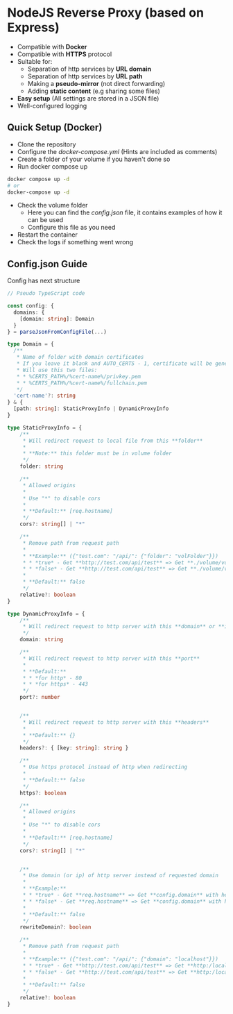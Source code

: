 # NodeJS Reverse Proxy (based on Express)
* Compatible with **Docker**
* Compatible with **HTTPS** protocol
* Suitable for:
  * Separation of http services by **URL domain**
  * Separation of http services by **URL path**
  * Making a **pseudo-mirror** (not direct forwarding)
  * Adding **static content** (e.g sharing some files)
* **Easy setup** (All settings are stored in a JSON file)
* Well-configured logging

## Quick Setup (Docker)
* Clone the repository
* Configure the *docker-compose.yml* (Hints are included as comments)
* Create a folder of your volume if you haven't done so
* Run docker compose up
```bash
docker compose up -d
# or
docker-compose up -d
```
* Check the volume folder
  * Here you can find the *config.json* file, it contains examples of how it can be used
  * Configure this file as you need
* Restart the container
* Check the logs if something went wrong

## Config.json Guide
Config has next structure
```ts
// Pseudo TypeScript code

const config: {
  domains: {
    [domain: string]: Domain
  }
} = parseJsonFromConfigFile(...)

type Domain = {
  /**
   * Name of folder with domain certificates
   * If you leave it blank and AUTO_CERTS - 1, certificate will be generated automatically
   * Will use this two files:
   * * %CERTS_PATH%/%cert-name%/privkey.pem
   * * %CERTS_PATH%/%cert-name%/fullchain.pem
   */
  'cert-name'?: string 
} & {
  [path: string]: StaticProxyInfo | DynamicProxyInfo
}

type StaticProxyInfo = {
    /** 
     * Will redirect request to local file from this **folder**
     * 
     * **Note:** this folder must be in volume folder
     */
    folder: string

    /**
     * Allowed origins
     * 
     * Use "*" to disable cors
     * 
     * **Default:** [req.hostname]
     */
    cors?: string[] | "*"

    /**
     * Remove path from request path
     * 
     * **Example:** ({"test.com": "/api/": {"folder": "volFolder"}})
     * * *true* - Get **http://test.com/api/test** => Get **./volume/volFolder/test**
     * * *false* - Get **http://test.com/api/test** => Get **./volume/volFolder/api/test**
     * 
     * **Default:** false
     */
    relative?: boolean
}

type DynamicProxyInfo = {
    /** 
     * Will redirect request to http server with this **domain** or **ip**
     */
    domain: string

    /** 
     * Will redirect request to http server with this **port**
     * 
     * **Default:**
     * * *for http* - 80
     * * *for https* - 443
     */
    port?: number


    /**
     * Will redirect request to http server with this **headers**
     * 
     * **Default:** {}
     */
    headers?: { [key: string]: string }

    /**
     * Use https protocol instead of http when redirecting
     * 
     * **Default:** false
     */
    https?: boolean

    /**
     * Allowed origins
     * 
     * Use "*" to disable cors
     * 
     * **Default:** [req.hostname]
     */
    cors?: string[] | "*"


    /**
     * Use domain (or ip) of http server instead of requested domain
     * 
     * **Example:**
     * * *true* - Get **req.hostname** => Get **config.domain** with header Host=**config.domain**
     * * *false* - Get **req.hostname** => Get **config.domain** with header Host=**req.hostname**
     * 
     * **Default:** false
     */
    rewriteDomain?: boolean

    /**
     * Remove path from request path
     * 
     * **Example:** ({"test.com": "/api/": {"domain": "localhost"}})
     * * *true* - Get **http://test.com/api/test** => Get **http:/localhost/test**
     * * *false* - Get **http://test.com/api/test** => Get **http:/localhost/api/test**
     * 
     * **Default:** false
     */
    relative?: boolean
}
```
